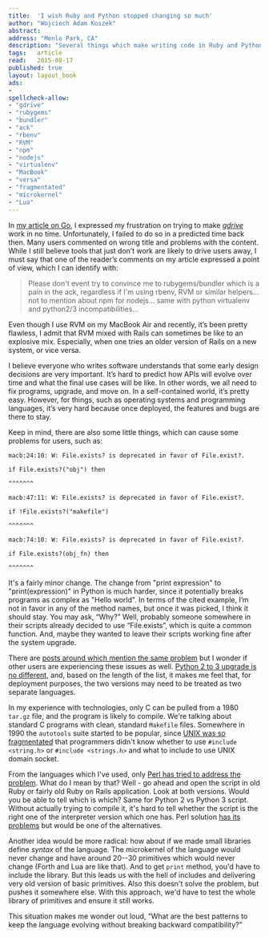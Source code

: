 ```yaml
---
title:	'I wish Ruby and Python stopped changing so much'
author: "Wojciech Adam Koszek"
abstract:
address: "Menlo Park, CA"
description: "Several things which make writing code in Ruby and Python problematic, long term."
tags:	article
read:	2015-08-17
published: true
layout:	layout_book
ads:
- 
spellcheck-allow:
- "gdrive"
- "rubygems"
- "bundler"
- "ack"
- "rbenv"
- "RVM"
- "npm"
- "nodejs"
- "virtualenv"
- "MacBook"
- "versa"
- "fragmentated"
- "microkernel"
- "Lua"
---
```


In [my article on Go](http://www.koszek.com/blog/2015/07/22/why-the-go-wont-be-successful/),
I expressed my frustration on trying to make
[*gdrive*](https://github.com/prasmussen/gdrive) work in no time.
Unfortunately, I failed to do so in a predicted time back then. Many users
commented on wrong title and problems with the content.
While I still believe tools that just
don’t work are likely to drive users away, I must say that one of the
reader’s comments on my article expressed a point of view, which I can
identify with:

> Please don't event try to convince me to rubygems/bundler which is a
> pain in the ack, regardless if I'm using rbenv, RVM or similar
> helpers... not to mention about npm for nodejs... same with python
> virtualenv and python2/3 incompatibilities...

Even though I use RVM on my MacBook Air and recently, it’s been pretty
flawless, I admit that RVM mixed with Rails can sometimes be like to an
explosive mix. Especially, when one tries an older version of Rails on a
new system, or vice versa.

I believe everyone who writes software understands that some early
design decisions are very important. It’s hard to predict how
APIs will evolve over time and what the final use cases will be like. In
other words, we all need to fix programs, upgrade, and move on. In a
self-contained world, it’s pretty easy. However, for things, such as
operating systems and programming languages, it’s very hard because once
deployed, the features and bugs are there to stay.

Keep in mind, there are also some little things, which can cause some
problems for users, such as:

	macb:24:10: W: File.exists? is deprecated in favor of File.exist?.

	if File.exists?("obj") then

	^^^^^^^

	macb:47:11: W: File.exists? is deprecated in favor of File.exist?.

	if !File.exists?("makefile")

	^^^^^^^

	macb:74:10: W: File.exists? is deprecated in favor of File.exist?.

	if File.exists?(obj_fn) then

	^^^^^^^

It's a fairly minor change.
The change from "print expression" to "print(expression)" in Python is much
harder, since it potentially breaks programs as complex as "Hello world".
In terms of the cited example, I’m not in favor in any of the method names, but once it was picked, I
think it should stay. You may ask, “Why?” Well, probably someone
somewhere in their scripts already decided to use “File.exists”, which
is quite a common function. And, maybe they wanted to leave their
scripts working fine after the system upgrade.

There are [posts
around which mention the same problem](http://batsov.com/articles/2014/02/05/a-list-of-deprecated-stuff-in-ruby/)
but I wonder if other users are experiencing these issues as well.
[Python 2 to 3 upgrade is no different](http://python3porting.com/differences.html), and, based on
the length of the list, it makes me feel that, for deployment purposes,
the two versions may need to be treated as two separate languages.

In my
experience with technologies, only C can be pulled from a 1980
`tar.gz` file, and the program is likely to compile. 
We're talking about standard C programs with clean, standard `Makefile`
files. Somewhere in 1990 the `autotools` suite started to be popular, since
[UNIX was so fragmentated](https://queue.acm.org/detail.cfm?id=2349257)
that programmers didn't know whether to use
`#include <string.h>` or `#include <strings.h>` and what to include to use
UNIX domain socket.

From the languages which I've used, only [Perl has tried to address the
problem](http://perldoc.perl.org/feature.html).  What do I mean by that?
Well - go ahead and open the script in old Ruby or fairly old Ruby on Rails
application. Look at both versions. Would you be able to tell which is
which? Same for Python 2 vs Python 3 script.  Without actually trying to
compile it, it's hard to tell whether the script is the right one of the
interpreter version which one has. Perl solution [has its
problems](http://stackoverflow.com/questions/1878108/whats-the-modern-way-of-declaring-which-version-of-perl-to-use)
but would be one of the alternatives.

Another idea would be more radical: how about if we made small libraries
define *syntax* of the language. The microkernel of the language would never
change and have around 20--30 primitives which would never change (Forth and
Lua are like that). And to get `print` method, you'd have to include the
library. But this leads us with the hell of includes and delivering very old
version of basic primitives. Also this doesn't solve the problem, but pushes
it somewhere else. With this approach, we'd have to test the whole library
of primitives and ensure it still works.

This situation makes me wonder out loud, “What are the best patterns to keep
the language evolving without breaking backward compatibility?”
